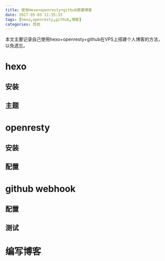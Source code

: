 ```yaml
---
title: 使用Hexo+openresty+github搭建博客
date: 2017-05-03 11:35:33
tags: [hexo,openresty,github,博客] 
categories: 其他
---
```

本文主要记录自己使用hexo+openresty+github在VPS上搭建个人博客的方法，以免遗忘。
<!--more-->
# hexo
## 安装
## 主题
# openresty
## 安装
## 配置
# github webhook
## 配置
## 测试
# 编写博客
